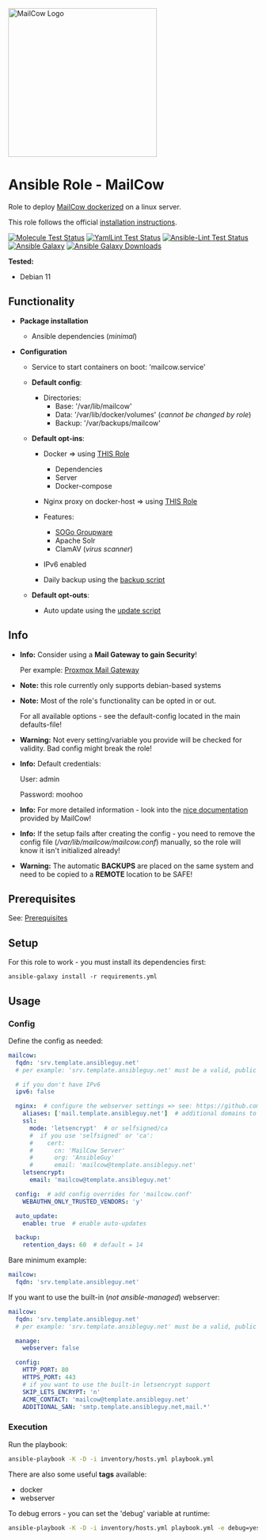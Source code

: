 <a href="https://mailcow.email/">
<img src="https://www.servercow.de/img/cow_mailcow.svg" alt="MailCow Logo" width="300"/>
</a>

# Ansible Role - MailCow

Role to deploy [MailCow dockerized](https://github.com/mailcow/mailcow-dockerized) on a linux server.

This role follows the official [installation instructions](https://mailcow.github.io/mailcow-dockerized-docs/de/i_u_m/i_u_m_install/).

[![Molecule Test Status](https://badges.ansibleguy.net/sw_mailcow.molecule.svg)](https://molecule.readthedocs.io/en/latest/)
[![YamlLint Test Status](https://badges.ansibleguy.net/sw_mailcow.yamllint.svg)](https://yamllint.readthedocs.io/en/stable/)
[![Ansible-Lint Test Status](https://badges.ansibleguy.net/sw_mailcow.ansiblelint.svg)](https://ansible-lint.readthedocs.io/en/latest/)
[![Ansible Galaxy](https://img.shields.io/ansible/role/60006)](https://galaxy.ansible.com/ansibleguy/sw_mailcow)
[![Ansible Galaxy Downloads](https://img.shields.io/badge/dynamic/json?color=blueviolet&label=Galaxy%20Downloads&query=%24.download_count&url=https%3A%2F%2Fgalaxy.ansible.com%2Fapi%2Fv1%2Froles%2F60006%2F%3Fformat%3Djson)](https://galaxy.ansible.com/ansibleguy/sw_mailcow)


**Tested:**
* Debian 11

## Functionality

* **Package installation**
  * Ansible dependencies (_minimal_)


* **Configuration**
  * Service to start containers on boot: 'mailcow.service'


  * **Default config**:
    * Directories:
      * Base: '/var/lib/mailcow'
      * Data: '/var/lib/docker/volumes' (_cannot be changed by role_)
      * Backup: '/var/backups/mailcow'


  * **Default opt-ins**:
    * Docker => using [THIS Role](https://github.com/ansibleguy/infra_docker_minimal)
      * Dependencies
      * Server
      * Docker-compose
    * Nginx proxy on docker-host => using [THIS Role](https://github.com/ansibleguy/infra_nginx)
  
    * Features:
      * [SOGo Groupware](https://www.sogo.nu/)
      * Apache Solr
      * ClamAV (_virus scanner_)
  
    * IPv6 enabled
    * Daily backup using the [backup script](https://mailcow.github.io/mailcow-dockerized-docs/backup_restore/b_n_r-backup/)
    
  * **Default opt-outs**:
    * Auto update using the [update script](https://mailcow.github.io/mailcow-dockerized-docs/i_u_m/i_u_m_update/)


## Info

* **Info:** Consider using a **Mail Gateway to gain Security**!

  Per example: [Proxmox Mail Gateway](https://github.com/ansibleguy/sw_proxmox_mail_gw)


* **Note:** this role currently only supports debian-based systems


* **Note:** Most of the role's functionality can be opted in or out.

  For all available options - see the default-config located in the main defaults-file!


* **Warning:** Not every setting/variable you provide will be checked for validity. Bad config might break the role!


* **Info:** Default credentials:

  User: admin

  Password: moohoo


* **Info:** For more detailed information - look into the [nice documentation](https://mailcow.github.io/mailcow-dockerized-docs) provided by MailCow!


* **Info:** If the setup fails after creating the config - you need to remove the config file (_/var/lib/mailcow/mailcow.conf_) manually, so the role will know it isn't initialized already!


* **Warning:** The automatic **BACKUPS** are placed on the same system and need to be copied to a **REMOTE** location to be SAFE!


## Prerequisites

See: [Prerequisites](https://github.com/ansibleguy/sw_mailcow/blob/stable/Prerequisites.md)


## Setup

For this role to work - you must install its dependencies first:

```
ansible-galaxy install -r requirements.yml
```


## Usage

### Config

Define the config as needed:

```yaml
mailcow:
  fqdn: 'srv.template.ansibleguy.net'
  # per example: 'srv.template.ansibleguy.net' must be a valid, public dns-hostname of the server

  # if you don't have IPv6
  ipv6: false  

  nginx:  # configure the webserver settings => see: https://github.com/ansibleguy/infra_nginx
    aliases: ['mail.template.ansibleguy.net']  # additional domains to add to the certificate
    ssl:
      mode: 'letsencrypt'  # or selfsigned/ca
      #  if you use 'selfsigned' or 'ca':
      #    cert:
      #      cn: 'MailCow Server'
      #      org: 'AnsibleGuy'
      #      email: 'mailcow@template.ansibleguy.net'
    letsencrypt:
      email: 'mailcow@template.ansibleguy.net'

  config:  # add config overrides for 'mailcow.conf'
    WEBAUTHN_ONLY_TRUSTED_VENDORS: 'y'

  auto_update:
    enable: true  # enable auto-updates

  backup:
    retention_days: 60  # default = 14
```

Bare minimum example:
```yaml
mailcow:
  fqdn: 'srv.template.ansibleguy.net'
```

If you want to use the built-in (_not ansible-managed_) webserver:
```yaml
mailcow:
  fqdn: 'srv.template.ansibleguy.net'
  # per example: 'srv.template.ansibleguy.net' must be a valid, public dns-hostname of the server

  manage:
    webserver: false

  config:
    HTTP_PORT: 80
    HTTPS_PORT: 443
    # if you want to use the built-in letsencrypt support
    SKIP_LETS_ENCRYPT: 'n'
    ACME_CONTACT: 'mailcow@template.ansibleguy.net'
    ADDITIONAL_SAN: 'smtp.template.ansibleguy.net,mail.*'
```


### Execution

Run the playbook:
```bash
ansible-playbook -K -D -i inventory/hosts.yml playbook.yml
```

There are also some useful **tags** available:
* docker
* webserver

To debug errors - you can set the 'debug' variable at runtime:
```bash
ansible-playbook -K -D -i inventory/hosts.yml playbook.yml -e debug=yes
```
